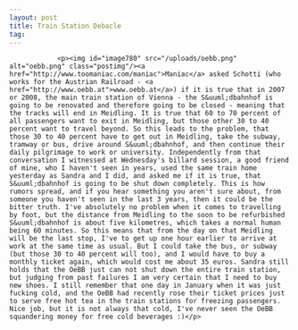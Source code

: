 ```yaml
---
layout: post
title: Train Station Debacle
tag: 
---
```



                <p><img id="image780" src="/uploads/oebb.png" alt="oebb.png" class="postimg"/><a href="http://www.toomaniac.com/maniac">Maniac</a> asked Schotti (who works for the Austrian Railroad - <a href="http://www.oebb.at">www.oebb.at</a>) if it is true that in 2007 or 2008, the main train station of Vienna - the S&uuml;dbahnhof is going to be renovated and therefore going to be closed - meaning that the tracks will end in Meidling. It is true that 60 to 70 percent of all passengers want to exit in Meidling, but those other 30 to 40 percent want to travel beyond. So this leads to the problem, that those 30 to 40 percent have to get out in Meidling, take the subway, tramway or bus, drive around S&uuml;dbahnhof, and then continue their daily pilgrimage to work or university. Independently from that conversation I witnessed at Wednesday's billard session, a good friend of mine, who I haven't seen in years, used the same train home yesterday as Sandra and I did, and asked me if it is true, that S&uuml;dbahnhof is going to be shut down completely. This is how rumors spread, and if you hear something you aren't sure about, from someone you haven't seen in the last 3 years, then it could be the bitter truth. I've absolutely no problem when it comes to travelling by foot, but the distance from Meidling to the soon to be refurbished S&uuml;dbahnhof is about five kilometres, which takes a normal human being 60 minutes. So this means that from the day on that Meidling will be the last stop, I've to get up one hour earlier to arrive at work at the same time as usual. But I could take the bus, or subway (but those 30 to 40 percent will too), and I would have to buy a monthly ticket again, which would cost me about 35 euros. Sandra still holds that the OeBB just can not shut down the entire train station, but judging from past failures I am very certain that I need to buy new shoes. I still remember that one day in January when it was just fucking cold, and the OeBB had recently rose their ticket prices just to serve free hot tea in the train stations for freezing passengers. Nice job, but it is not always that cold, I've never seen the OeBB squandering money for free cold beverages :)</p>
            
